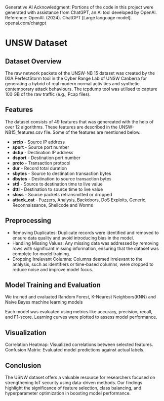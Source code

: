 Generative Al Acknowledgment: Portions of the code in this project were generated with assistance from ChatGPT, an Al tool developed by OpenAl.
Reference: OpenAl. (2024). ChatGPT [Large language model].
openai.com/chatgpt

# UNSW Dataset
## Dataset Overview

The raw network packets of the UNSW-NB 15 dataset was created by the IXIA PerfectStorm tool in the Cyber Range Lab of UNSW Canberra for generating a hybrid of real modern normal activities and synthetic contemporary attack behaviours. The tcpdump tool was utilised to capture 100 GB of the raw traffic (e.g., Pcap files).


## Features

The dataset consists of 49 features that was genereated with the help of over 12 algorithms. These features are described in the UNSW-NB15_features.csv file.  Some of the features are mentioned below.

- **srcip** - Source IP address
- **sport** - Source port number
- **dstip** - Destination IP address
- **dsport** - Destination port number
- **proto** - Transaction protocol
- **dur** - Record total duration
- **sbytes** - Source to destination transaction bytes 
- **dbytes** - Destination to source transaction bytes
- **sttl** - Source to destination time to live value 
- **dttl** - Destination to source time to live value
- **sloss** - Source packets retransmitted or dropped 
- **attack_cat** - Fuzzers, Analysis, Backdoors, DoS Exploits, Generic, Reconnaissance, Shellcode and Worms

## Preprocessing

- Removing Duplicates: Duplicate records were identified and removed to ensure data quality and avoid introducing bias in the model.
- Handling Missing Values: Any missing data was addressed by removing rows with significant missing information, ensuring that the dataset was complete for model training.
- Dropping Irrelevant Columns: Columns deemed irrelevant to the analysis, such as identifiers or time-based columns, were dropped to reduce noise and improve model focus.

## Model Training and Evaluation
We trained and evaluated Random Forest, K-Nearest Neighbors(KNN) and Naive Bayes machine learning models

Each model was evaluated using metrics like accuracy, precision, recall, and F1-score. Learning curves were plotted to assess model performance.

## Visualization

Correlation Heatmap: Visualized correlations between selected features.
Confusion Matrix: Evaluated model predictions against actual labels.

## Conclusion
The USNW dataset offers a valuable resource for researchers focused on strengthening IoT security using data-driven methods. Our findings highlight the significance of feature selection, class balancing, and hyperparameter optimization in boosting model performance.
